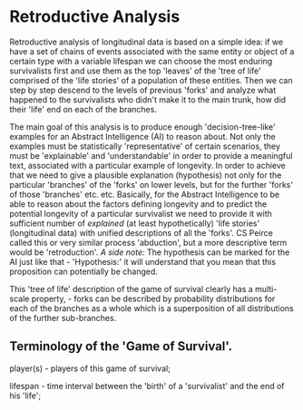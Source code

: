 # Retroductive Analysis
Retroductive analysis of longitudinal data is based on a simple idea:
if we have a set of chains of events associated with the same entity
or object of a certain type with a variable lifespan we can choose the most enduring survivalists
first and use them as the top 'leaves' of the 'tree of life' comprised
of the 'life stories' of a population of these entities. Then we
can step by step descend to the levels of previous 'forks' and analyze what
happened to the survivalists who didn't make it to the main trunk, how
did their 'life' end on each of the branches.

The main goal of this analysis is to produce enough 'decision-tree-like'
examples for an Abstract Intelligence (AI) to reason about. Not only the
examples must be statistically 'representative' of certain scenarios,
they must be 'explainable' and 'understandable' in order to provide a
meaningful text, associated with a particular example of longevity. In order to
achieve that we need to give a plausible explanation (hypothesis) not
only for the particular 'branches' of the 'forks' on lower levels, but
for the further 'forks' of those 'branches' etc. etc. Basically, 
for the Abstract Intelligence to be able to reason about the factors
defining longevity and to predict the potential longevity of a particular
survivalist we need to provide it with sufficient number of _explained_ (at least hypothetically)
'life stories' (longitudinal data) with unified descriptions of all the 'forks'. CS Peirce called this or very similar process 'abduction', but a more descriptive term would be 'retroduction'.
_A side note:_ The hypothesis can be marked for the AI just like that - 'Hypothesis:'
it will understand that you mean that this proposition can potentially be changed.

This 'tree of life' description of the game of survival clearly has a multi-scale
property, - forks can be described by probability distributions for each
of the branches as a whole which is a superposition of all distributions of
the further sub-branches.

## Terminology of the 'Game of Survival'.

player(s) - players of this game of survival;

lifespan - time interval between the 'birth' of a 'survivalist' and the end of his 'life';